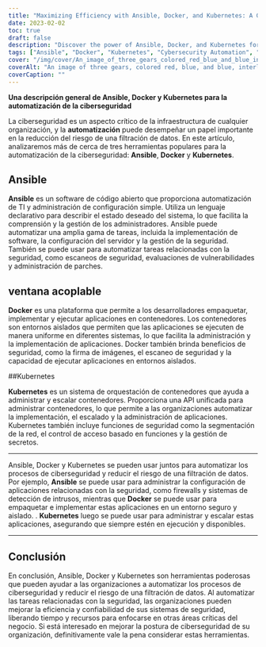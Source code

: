 ```yaml
---
title: "Maximizing Efficiency with Ansible, Docker, and Kubernetes: A Guide to Cybersecurity Automation"
date: 2023-02-02
toc: true
draft: false
description: "Discover the power of Ansible, Docker, and Kubernetes for automating cybersecurity processes and reducing the risk of data breaches."
tags: ["Ansible", "Docker", "Kubernetes", "Cybersecurity Automation", "Vulnerability Assessments", "Patch Management", "Container Orchestration", "Network Segmentation", "Role-based Access Control", "Secret Management", "Security Scans", "Image Signing"]
cover: "/img/cover/An_image_of_three_gears_colored_red_blue_and_blue_interlocking.png"
coverAlt: "An image of three gears, colored red, blue, and blue, interlocked and turning together to symbolize their integration and collaboration in automating cybersecurity processes"
coverCaption: ""
---
```


 **Una descripción general de Ansible, Docker y Kubernetes para la automatización de la ciberseguridad**  La ciberseguridad es un aspecto crítico de la infraestructura de cualquier organización, y la **automatización** puede desempeñar un papel importante en la reducción del riesgo de una filtración de datos. En este artículo, analizaremos más de cerca de tres herramientas populares para la automatización de la ciberseguridad: **Ansible**, **Docker** y **Kubernetes**.  ## Ansible  **Ansible** es un software de código abierto que proporciona automatización de TI y administración de configuración simple. Utiliza un lenguaje declarativo para describir el estado deseado del sistema, lo que facilita la comprensión y la gestión de los administradores. Ansible puede automatizar una amplia gama de tareas, incluida la implementación de software, la configuración del servidor y la gestión de la seguridad. También se puede usar para automatizar tareas relacionadas con la seguridad, como escaneos de seguridad, evaluaciones de vulnerabilidades y administración de parches.  ## ventana acoplable  **Docker** es una plataforma que permite a los desarrolladores empaquetar, implementar y ejecutar aplicaciones en contenedores. Los contenedores son entornos aislados que permiten que las aplicaciones se ejecuten de manera uniforme en diferentes sistemas, lo que facilita la administración y la implementación de aplicaciones. Docker también brinda beneficios de seguridad, como la firma de imágenes, el escaneo de seguridad y la capacidad de ejecutar aplicaciones en entornos aislados.  ##Kubernetes  **Kubernetes** es un sistema de orquestación de contenedores que ayuda a administrar y escalar contenedores. Proporciona una API unificada para administrar contenedores, lo que permite a las organizaciones automatizar la implementación, el escalado y la administración de aplicaciones. Kubernetes también incluye funciones de seguridad como la segmentación de la red, el control de acceso basado en funciones y la gestión de secretos.  ______  Ansible, Docker y Kubernetes se pueden usar juntos para automatizar los procesos de ciberseguridad y reducir el riesgo de una filtración de datos. Por ejemplo, **Ansible** se puede usar para administrar la configuración de aplicaciones relacionadas con la seguridad, como firewalls y sistemas de detección de intrusos, mientras que **Docker** se puede usar para empaquetar e implementar estas aplicaciones en un entorno seguro y aislado. . **Kubernetes** luego se puede usar para administrar y escalar estas aplicaciones, asegurando que siempre estén en ejecución y disponibles.  ______  ## Conclusión  En conclusión, Ansible, Docker y Kubernetes son herramientas poderosas que pueden ayudar a las organizaciones a automatizar los procesos de ciberseguridad y reducir el riesgo de una filtración de datos. Al automatizar las tareas relacionadas con la seguridad, las organizaciones pueden mejorar la eficiencia y confiabilidad de sus sistemas de seguridad, liberando tiempo y recursos para enfocarse en otras áreas críticas del negocio. Si está interesado en mejorar la postura de ciberseguridad de su organización, definitivamente vale la pena considerar estas herramientas.